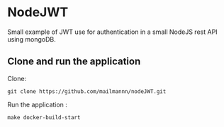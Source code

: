 # NodeJWT
Small example of JWT use for authentication in a small NodeJS rest API using mongoDB.


## Clone and run the application

Clone:

````
git clone https://github.com/mailmannn/nodeJWT.git

````

Run the application :


````
make docker-build-start

````
